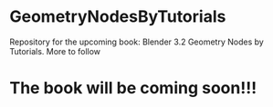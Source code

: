 # GeometryNodesByTutorials
Repository for the upcoming book: Blender 3.2 Geometry Nodes by Tutorials. 
More to follow

# The book will be coming soon!!!




